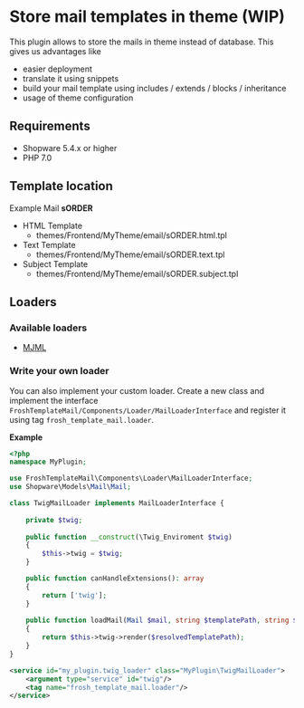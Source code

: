 # Store mail templates in theme (WIP)

This plugin allows to store the mails in theme instead of database. This gives us advantages like

* easier deployment
* translate it using snippets
* build your mail template using includes / extends / blocks / inheritance
* usage of theme configuration

## Requirements

* Shopware 5.4.x or higher
* PHP 7.0

## Template location

Example Mail **sORDER**

* HTML Template
  * themes/Frontend/MyTheme/email/sORDER.html.tpl
* Text Template
  * themes/Frontend/MyTheme/email/sORDER.text.tpl
* Subject Template
  * themes/Frontend/MyTheme/email/sORDER.subject.tpl


## Loaders

### Available loaders

* [MJML](https://github.com/FriendsOfShopware/FroshTemplateMailMjml)
  
### Write your own loader

You can also implement your custom loader. Create a new class and implement the interface `FroshTemplateMail/Components/Loader/MailLoaderInterface` and register it using tag `frosh_template_mail.loader`.

**Example**

```php
<?php
namespace MyPlugin;

use FroshTemplateMail\Components\Loader\MailLoaderInterface;
use Shopware\Models\Mail\Mail;

class TwigMailLoader implements MailLoaderInterface {
    
    private $twig;
    
    public function __construct(\Twig_Enviroment $twig)
    {
        $this->twig = $twig;
    }

    public function canHandleExtensions(): array
    {
        return ['twig'];
    }
    
    public function loadMail(Mail $mail, string $templatePath, string $resolvedTemplatePath): string
    {
        return $this->twig->render($resolvedTemplatePath);
    }
}
```

```xml
<service id="my_plugin.twig_loader" class="MyPlugin\TwigMailLoader">
    <argument type="service" id="twig"/>
    <tag name="frosh_template_mail.loader"/>
</service>
```
